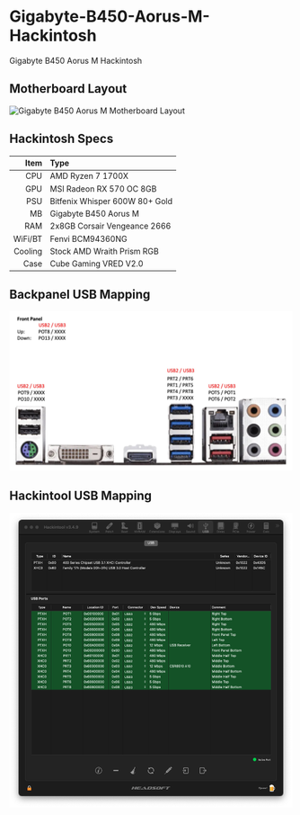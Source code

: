 # Gigabyte-B450-Aorus-M-Hackintosh
Gigabyte B450 Aorus M Hackintosh

## Motherboard Layout
![Gigabyte B450 Aorus M Motherboard Layout](https://static.gigabyte.com/StaticFile/Image/Global/aec516a3dfe6c08279c963ef52246365/Product/19892/webp/1000)

## Hackintosh Specs
| Item    | Type                            |
| ---:    |                            :--- |
| CPU     | AMD Ryzen 7 1700X               |
| GPU     | MSI Radeon RX 570 OC 8GB        |
| PSU     | Bitfenix Whisper 600W 80+ Gold  |
| MB      | Gigabyte B450 Aorus M           |
| RAM     | 2x8GB Corsair Vengeance 2666    |
| WiFi/BT | Fenvi BCM94360NG                |
| Cooling | Stock AMD Wraith Prism RGB      |
| Case    | Cube Gaming VRED V2.0           |

## Backpanel USB Mapping
![Backpanel USB Mapping](https://github.com/ZenX4005/Gigabyte-B450-Aorus-M-Hackintosh/blob/main/USB-Map.jpg)

## Hackintool USB Mapping
![Hackintool USB Mapping](https://github.com/ZenX4005/Gigabyte-B450-Aorus-M-Hackintosh/blob/main/USB-Map.png)
